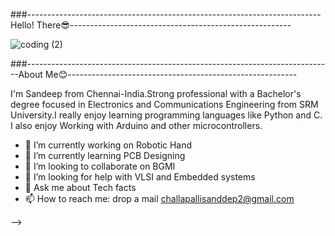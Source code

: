  ###------------------------------------------------------------------------- Hello! There😎-------------------------------------------------------
 
 
![coding (2)](https://user-images.githubusercontent.com/72753742/151216257-0d315222-36dd-4f68-9ba8-71447c00972c.jpg)




###----------------------------------------------------------------------------About Me😊---------------------------------------------------------



I'm Sandeep from Chennai-India.Strong professional with a Bachelor's degree focused in Electronics and Communications Engineering from SRM University.I really enjoy learning programming languages like Python and C. I also enjoy Working with Arduino and other microcontrollers.


- 🔭 I’m currently working on Robotic Hand
- 🌱 I’m currently learning PCB Designing 
- 👯 I’m looking to collaborate on BGMI
- 🤔 I’m looking for help with VLSI and Embedded systems
- 💬 Ask me about Tech facts
- 📫 How to reach me: drop a mail challapallisanddep2@gmail.com

-->
